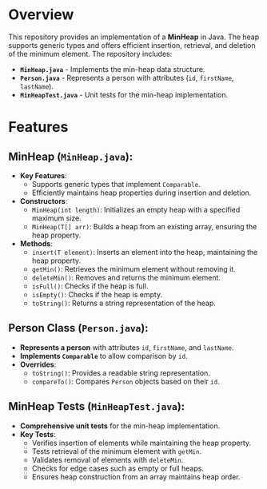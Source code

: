 # Overview
This repository provides an implementation of a **MinHeap** in Java. The heap supports generic types and offers efficient insertion, retrieval, and deletion of the minimum element. The repository includes:

- **`MinHeap.java`** - Implements the min-heap data structure.
- **`Person.java`** - Represents a person with attributes (`id`, `firstName`, `lastName`).
- **`MinHeapTest.java`** - Unit tests for the min-heap implementation.

# Features

## MinHeap (`MinHeap.java`):
- **Key Features**:
  - Supports generic types that implement `Comparable`.
  - Efficiently maintains heap properties during insertion and deletion.
- **Constructors**:
  - `MinHeap(int length)`: Initializes an empty heap with a specified maximum size.
  - `MinHeap(T[] arr)`: Builds a heap from an existing array, ensuring the heap property.
- **Methods**:
  - `insert(T element)`: Inserts an element into the heap, maintaining the heap property.
  - `getMin()`: Retrieves the minimum element without removing it.
  - `deleteMin()`: Removes and returns the minimum element.
  - `isFull()`: Checks if the heap is full.
  - `isEmpty()`: Checks if the heap is empty.
  - `toString()`: Returns a string representation of the heap.

## Person Class (`Person.java`):
- **Represents a person** with attributes `id`, `firstName`, and `lastName`.
- **Implements `Comparable`** to allow comparison by `id`.
- **Overrides**:
  - `toString()`: Provides a readable string representation.
  - `compareTo()`: Compares `Person` objects based on their `id`.

## MinHeap Tests (`MinHeapTest.java`):
- **Comprehensive unit tests** for the min-heap implementation.
- **Key Tests**:
  - Verifies insertion of elements while maintaining the heap property.
  - Tests retrieval of the minimum element with `getMin`.
  - Validates removal of elements with `deleteMin`.
  - Checks for edge cases such as empty or full heaps.
  - Ensures heap construction from an array maintains heap order.
